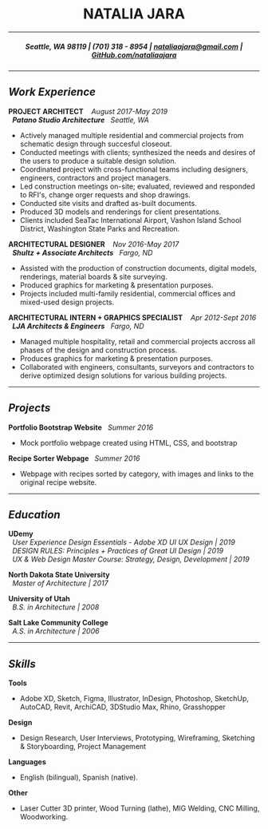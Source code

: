 <h1 align="center"> NATALIA JARA </h1>

***

<h5 align="center"> Seattle, WA 98119 | (701) 318 - 8954 | <a href="mailto:nataliaajara@gmail.com">nataliaajara@gmail.com</a> | <a href="https://github.com/nataliaajara">GitHub.com/nataliaajara</a></h5>

***

## _Work Experience_

**PROJECT ARCHITECT** &nbsp;&nbsp; _August 2017-May 2019_
<br />
&nbsp;&nbsp;***Patano Studio Architecture*** &nbsp;&nbsp;_Seattle, WA_
  - Actively managed multiple residential and commercial projects from schematic design through succesful closeout.
  - Conducted meetings with clients; synthesized the needs and desires of the users to produce a suitable design solution.
  - Coordinated project with cross-functional teams including designers, engineers, contractors and project managers.
  - Led construction meetings on-site; evaluated, reviewed and responded to RFI's, change orger requests and shop drawings.
  - Conducted site visits and drafted as-built documents.
  - Produced 3D models and renderings for client presentations.
  - Clients included SeaTac International Airport, Vashon Island School District, Washington State Parks and Recreation.

**ARCHITECTURAL DESIGNER** &nbsp;&nbsp; _Nov 2016-May 2017_
<br />
&nbsp;&nbsp;***Shultz + Associate Architects*** &nbsp;&nbsp;_Fargo, ND_ 
  - Assisted with the production of construction documents, digital models, renderings, material boards & site surveying.
  - Produced graphics for marketing & presentation purposes.
  - Projects included multi-family residential, commercial offices and mixed-used design projects.

**ARCHITECTURAL INTERN + GRAPHICS SPECIALIST** &nbsp;&nbsp; _Apr 2012-Sept 2016_
<br />
&nbsp;&nbsp;***LJA Architects & Engineers*** &nbsp;&nbsp;_Fargo, ND_ 
  - Managed multiple hospitality, retail and commercial projects accross all phases of the design and construction process.
  - Produces graphics for marketing & presentation purposes.
  - Collaborated with engineers, consultants, surveyors and contractors to derive optimized design solutions for various building projects.

***

## _Projects_
**Portfolio Bootstrap Website** &nbsp; _Summer 2016_
  - Mock portfolio webpage created using HTML, CSS, and bootstrap
  
**Recipe Sorter Webpage** &nbsp; _Summer 2016_
  - Webpage with recipes sorted by category, with images and links to the original recipe website.
  
***

## _Education_
**UDemy** <br />
&nbsp;&nbsp;*User Experience Design Essentials - Adobe XD UI UX Design | 2019* <br />
&nbsp;&nbsp;*DESIGN RULES: Principles + Practices of Great UI Design | 2019* <br />
&nbsp;&nbsp;*UX & Web Design Master Course: Strategy, Design, Development | 2019* 
  
**North Dakota State University** <br />
&nbsp;&nbsp;*Master of Architecture | 2017*  
  
**University of Utah** <br />
&nbsp;&nbsp;*B.S. in Architecture | 2008*
  
**Salt Lake Community College** <br />
&nbsp;&nbsp;*A.S. in Architecture | 2006*

***

## _Skills_
**Tools**
  - Adobe XD, Sketch, Figma, Illustrator, InDesign, Photoshop, SketchUp, AutoCAD, Revit, ArchiCAD, 3DStudio Max, Rhino, Grasshopper

**Design**
  - Design Research, User Interviews, Prototyping, Wireframing, Sketching & Storyboarding, Project Management
  
**Languages**
  - English (bilingual), Spanish (native).
  
**Other**
  - Laser Cutter 3D printer, Wood Turning (lathe), MIG Welding, CNC Milling, Woodworking.
  

